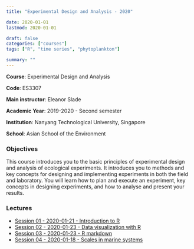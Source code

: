 ```yaml
---
title: "Experimental Design and Analysis - 2020"

date: 2020-01-01
lastmod: 2020-01-01

draft: false
categories: ["courses"]
tags: ["R", "time series", "phytoplankton"]

summary: ""
---
```


__Course__: Experimental Design and Analysis

__Code__: ES3307

__Main instructor__: Eleanor Slade

__Academic Year__: 2019-2020 - Second semester

__Institution__: Nanyang Technological University, Singapore

__School__: Asian School of the Environment

### Objectives
This course introduces you to the basic principles of experimental design and analysis of ecological experiments. It introduces you to methods and key concepts for designing and implementing experiments in both the field and laboratory. You will learn how to plan and execute an experiment, key concepts in designing experiments, and how to analyse and present your results.

### Lectures
* [Session 01 - 2020-01-21 - Introduction to R](https://vaulot.github.io/course-ntu-experimental-design-2020/R-session-01-intro.html)
* [Session 02 - 2020-01-23 - Data visualization with R](https://vaulot.github.io/course-ntu-experimental-design-2020/R-session-02-data_visualization.html)
* [Session 03 - 2020-01-23 - R markdown](https://vaulot.github.io/course-ntu-experimental-design-2020/2020-course-ntu-experimental-design/R-session-03-markdown.html)
* [Session 04 - 2020-01-18 - Scales in marine systems](https://vaulot.github.io/course-ntu-experimental-design-2020/Marine-systems-scales.pdf)
